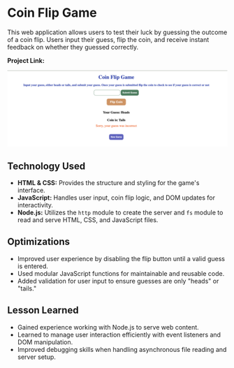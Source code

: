 # Coin Flip Game 

This web application allows users to test their luck by guessing the outcome of a coin flip. Users input their guess, flip the coin, and receive instant feedback on whether they guessed correctly.

**Project Link:**

<img src="img/coin-flip-game.png" alt="Coin Flip Game" width="1000"/>

## Technology Used
- **HTML & CSS:** Provides the structure and styling for the game's interface.
- **JavaScript:** Handles user input, coin flip logic, and DOM updates for interactivity.
- **Node.js:** Utilizes the ``http`` module to create the server and ``fs`` module to read and serve HTML, CSS, and JavaScript files.

## Optimizations
- Improved user experience by disabling the flip button until a valid guess is entered.
- Used modular JavaScript functions for maintainable and reusable code.
- Added validation for user input to ensure guesses are only "heads" or "tails."

## Lesson Learned
- Gained experience working with Node.js to serve web content.
- Learned to manage user interaction efficiently with event listeners and DOM manipulation.
- Improved debugging skills when handling asynchronous file reading and server setup.




